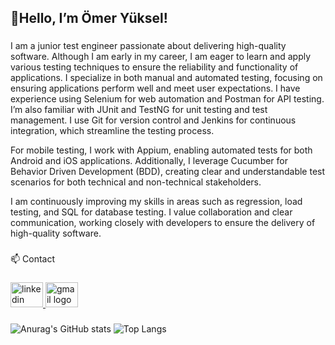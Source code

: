 <h2 align="left">👋Hello, I’m Ömer Yüksel!</h2>

###

<p align="left">I am a junior test engineer passionate about delivering high-quality software. Although I am early in my career, I am eager to learn and apply various testing techniques to ensure the reliability and functionality of applications. I specialize in both manual and automated testing, focusing on ensuring applications perform well and meet user expectations.
I have experience using Selenium for web automation and Postman for API testing. I’m also familiar with JUnit and TestNG for unit testing and test management. I use Git for version control and Jenkins for continuous integration, which streamline the testing process.

For mobile testing, I work with Appium, enabling automated tests for both Android and iOS applications. Additionally, I leverage Cucumber for Behavior Driven Development (BDD), creating clear and understandable test scenarios for both technical and non-technical stakeholders.

I am continuously improving my skills in areas such as regression, load testing, and SQL for database testing. I value collaboration and clear communication, working closely with developers to ensure the delivery of high-quality software.</p>



###

<p align="left">📫 Contact</p>

###

<div align="left">
  <a href="www.linkedin.com/in/omerfarukyuksel1" target="_blank">
    <img src="https://raw.githubusercontent.com/maurodesouza/profile-readme-generator/master/src/assets/icons/social/linkedin/default.svg" width="52" height="40" alt="linkedin logo"  />
  </a>
  <a href="omerfarukyuksel33@gmail.com" target="_blank">
    <img src="https://raw.githubusercontent.com/maurodesouza/profile-readme-generator/master/src/assets/icons/social/gmail/default.svg" width="52" height="40" alt="gmail logo"  />
  </a>
</div>

###
![Anurag's GitHub stats](https://github-readme-stats.vercel.app/api?username=omeryukssel&show_icons=true&theme=dark)
![Top Langs](https://github-readme-stats.vercel.app/api/top-langs/?username=omeryukssel&layout=compact&theme=dark)
